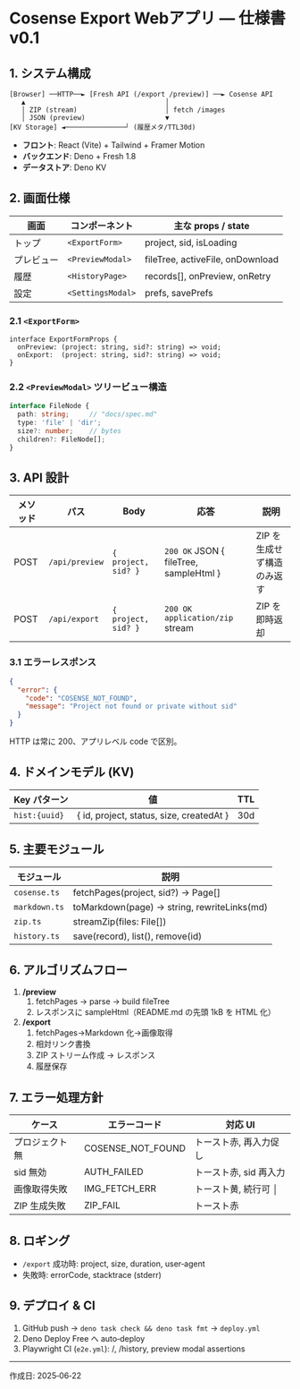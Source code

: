 # Cosense Export Webアプリ — 仕様書 v0.1

## 1. システム構成

```
[Browser] ──HTTP──► [Fresh API (/export /preview)] ──► Cosense API
   ▲                                   │
   │ ZIP (stream)                      │ fetch /images
   │ JSON (preview)                    ▼
[KV Storage] ◄───────────────┘ (履歴メタ/TTL30d)
```

- **フロント**: React (Vite) + Tailwind + Framer Motion
- **バックエンド**: Deno + Fresh 1.8
- **データストア**: Deno KV

## 2. 画面仕様

| 画面    | コンポーネント           | 主な props / state                 |
| ----- | ----------------- | -------------------------------- |
| トップ   | `<ExportForm>`    | project, sid, isLoading          |
| プレビュー | `<PreviewModal>`  | fileTree, activeFile, onDownload |
| 履歴    | `<HistoryPage>`   | records[], onPreview, onRetry    |
| 設定    | `<SettingsModal>` | prefs, savePrefs                 |

### 2.1 `<ExportForm>`

```tsx
interface ExportFormProps {
  onPreview: (project: string, sid?: string) => void;
  onExport:  (project: string, sid?: string) => void;
}
```

### 2.2 `<PreviewModal>` ツリービュー構造

```ts
interface FileNode {
  path: string;     // "docs/spec.md"
  type: 'file' | 'dir';
  size?: number;    // bytes
  children?: FileNode[];
}
```

## 3. API 設計

| メソッド | パス             | Body                | 応答                                     | 説明              |
| ---- | -------------- | ------------------- | -------------------------------------- | --------------- |
| POST | `/api/preview` | `{ project, sid? }` | `200 OK` JSON { fileTree, sampleHtml } | ZIP を生成せず構造のみ返す |
| POST | `/api/export`  | `{ project, sid? }` | `200 OK` `application/zip` stream      | ZIP を即時返却       |

### 3.1 エラーレスポンス

```json
{
  "error": {
    "code": "COSENSE_NOT_FOUND",
    "message": "Project not found or private without sid"
  }
}
```

HTTP は常に 200、アプリレベル code で区別。

## 4. ドメインモデル (KV)

| Key パターン      | 値                                        | TTL |
| ------------- | ---------------------------------------- | --- |
| `hist:{uuid}` | { id, project, status, size, createdAt } | 30d |

## 5. 主要モジュール

| モジュール         | 説明                                          |
| ------------- | ------------------------------------------- |
| `cosense.ts`  | fetchPages(project, sid?) → Page[]          |
| `markdown.ts` | toMarkdown(page) → string, rewriteLinks(md) |
| `zip.ts`      | streamZip(files: File[])                    |
| `history.ts`  | save(record), list(), remove(id)            |

## 6. アルゴリズムフロー

1. **/preview**
   1. fetchPages → parse → build fileTree
   2. レスポンスに sampleHtml（README.md の先頭 1kB を HTML 化）
2. **/export**
   1. fetchPages→Markdown 化→画像取得
   2. 相対リンク書換
   3. ZIP ストリーム作成 → レスポンス
   4. 履歴保存

## 7. エラー処理方針

| ケース      | エラーコード              | 対応 UI          |
| -------- | ------------------- | -------------- |
| プロジェクト無  | COSENSE\_NOT\_FOUND | トースト赤, 再入力促し   |
| sid 無効   | AUTH\_FAILED        | トースト赤, sid 再入力 |
| 画像取得失敗   | IMG\_FETCH\_ERR     | トースト黄, 続行可 │   |
| ZIP 生成失敗 | ZIP\_FAIL           | トースト赤          |

## 8. ロギング

- `/export` 成功時: project, size, duration, user‑agent
- 失敗時: errorCode, stacktrace (stderr)

## 9. デプロイ & CI

1. GitHub push → `deno task check && deno task fmt` → `deploy.yml`
2. Deno Deploy Free へ auto‑deploy
3. Playwright CI (`e2e.yml`): /, /history, preview modal assertions

---

作成日: 2025‑06‑22


